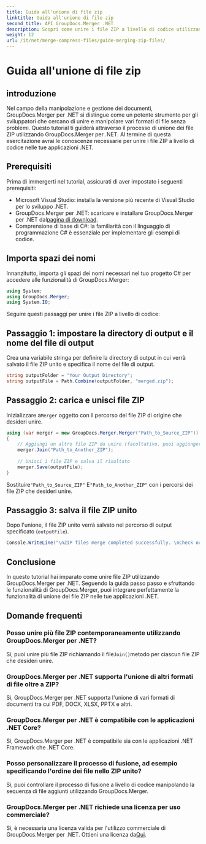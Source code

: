 ```yaml
---
title: Guida all'unione di file zip
linktitle: Guida all'unione di file zip
second_title: API GroupDocs.Merger .NET
description: Scopri come unire i file ZIP a livello di codice utilizzando GroupDocs.Merger per .NET. Questo tutorial fornisce una guida dettagliata per gli sviluppatori.
weight: 12
url: /it/net/merge-compress-files/guide-merging-zip-files/
---
```


# Guida all'unione di file zip

## introduzione
Nel campo della manipolazione e gestione dei documenti, GroupDocs.Merger per .NET si distingue come un potente strumento per gli sviluppatori che cercano di unire e manipolare vari formati di file senza problemi. Questo tutorial ti guiderà attraverso il processo di unione dei file ZIP utilizzando GroupDocs.Merger per .NET. Al termine di questa esercitazione avrai le conoscenze necessarie per unire i file ZIP a livello di codice nelle tue applicazioni .NET.
## Prerequisiti
Prima di immergerti nel tutorial, assicurati di aver impostato i seguenti prerequisiti:
- Microsoft Visual Studio: installa la versione più recente di Visual Studio per lo sviluppo .NET.
-  GroupDocs.Merger per .NET: scaricare e installare GroupDocs.Merger per .NET dal[pagina di download](https://releases.groupdocs.com/merger/net/).
- Comprensione di base di C#: la familiarità con il linguaggio di programmazione C# è essenziale per implementare gli esempi di codice.

## Importa spazi dei nomi
Innanzitutto, importa gli spazi dei nomi necessari nel tuo progetto C# per accedere alle funzionalità di GroupDocs.Merger:
```csharp
using System; 
using GroupDocs.Merger;
using System.IO;
```

Seguire questi passaggi per unire i file ZIP a livello di codice:
## Passaggio 1: impostare la directory di output e il nome del file di output
Crea una variabile stringa per definire la directory di output in cui verrà salvato il file ZIP unito e specifica il nome del file di output.
```csharp
string outputFolder = "Your Output Directory";
string outputFile = Path.Combine(outputFolder, "merged.zip");
```
## Passaggio 2: carica e unisci file ZIP
 Inizializzare a`Merger` oggetto con il percorso del file ZIP di origine che desideri unire.
```csharp
using (var merger = new GroupDocs.Merger.Merger("Path_to_Source_ZIP"))
{
    // Aggiungi un altro file ZIP da unire (facoltativo, puoi aggiungerne più di uno)
    merger.Join("Path_to_Another_ZIP");
    
    // Unisci i file ZIP e salva il risultato
    merger.Save(outputFile);
}
```
 Sostituire`"Path_to_Source_ZIP"` E`"Path_to_Another_ZIP"` con i percorsi dei file ZIP che desideri unire.
## Passaggio 3: salva il file ZIP unito
Dopo l'unione, il file ZIP unito verrà salvato nel percorso di output specificato (`outputFile`).
```csharp
Console.WriteLine("\nZIP files merge completed successfully. \nCheck output in {0}", outputFolder);
```

## Conclusione
In questo tutorial hai imparato come unire file ZIP utilizzando GroupDocs.Merger per .NET. Seguendo la guida passo passo e sfruttando le funzionalità di GroupDocs.Merger, puoi integrare perfettamente la funzionalità di unione dei file ZIP nelle tue applicazioni .NET.

## Domande frequenti
### Posso unire più file ZIP contemporaneamente utilizzando GroupDocs.Merger per .NET?
 Sì, puoi unire più file ZIP richiamando il file`Join()`metodo per ciascun file ZIP che desideri unire.
### GroupDocs.Merger per .NET supporta l'unione di altri formati di file oltre a ZIP?
Sì, GroupDocs.Merger per .NET supporta l'unione di vari formati di documenti tra cui PDF, DOCX, XLSX, PPTX e altri.
### GroupDocs.Merger per .NET è compatibile con le applicazioni .NET Core?
Sì, GroupDocs.Merger per .NET è compatibile sia con le applicazioni .NET Framework che .NET Core.
### Posso personalizzare il processo di fusione, ad esempio specificando l'ordine dei file nello ZIP unito?
Sì, puoi controllare il processo di fusione a livello di codice manipolando la sequenza di file aggiunti utilizzando GroupDocs.Merger.
### GroupDocs.Merger per .NET richiede una licenza per uso commerciale?
 Sì, è necessaria una licenza valida per l'utilizzo commerciale di GroupDocs.Merger per .NET. Ottieni una licenza da[Qui](https://purchase.groupdocs.com/buy).